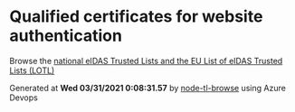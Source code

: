 # Qualified certificates for website authentication 
 Browse the [national eIDAS Trusted Lists and the EU List of eIDAS Trusted Lists (LOTL)](https://webgate.ec.europa.eu/tl-browser/#/) 
 
 
Generated at **Wed 03/31/2021  0:08:31.57** by [node-tl-browse](https://github.com/ymedlop/node-tl-browser) using Azure Devops 
